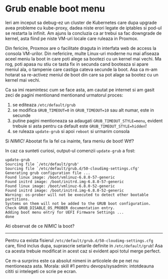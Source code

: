 
# Grub enable boot menu

Ieri am inceput sa debug-ez un cluster de Kubernetes care dupa upgrade avea probleme cu kube-proxy,
dadea niste erori legate de iptables si pod-ul se restarta la infinit. 
Am ajuns la concluzia ca ar trebui sa fac downgrade de kernel, asta fiind pe niste VM-uri locale care ruleaza  in Proxmox. 

Din fericire, Proxmox are o facilitate draguta in interfata web de access la consola VM-urilor. 
Din nefericire, multe Linux-uri moderne nu mai afiseaza aceel meniu la boot in care poti alege sa bootezi cu un kernel mai vechi. 
Ma rog, poti apasa nu stiu ce tasta fix in secunda cand booteaza si apare meniul ala, 
o tampenie care castiga cateva secunde la boot. 
Asa ca m-am hotarat sa re-activez meniul de boot din care sa pot alage sa bootez cu un kernel mai vechi.

Ca sa imi reamintesc cum se face asta, am cautat pe internet si am gasit zeci de pagini mentionand mentionand urmatorul proces:

1. se editeaza `/etc/default/grub`
2. se modifica `GRUB_TIMEOUT=0` in `GRUB_TIMEOUT=10` sau alt numar, este in secunde
3. putine pagini mentioneaza sa adaugati `GRUB_TIMEOUT_STYLE=menu`, evident trebuie si asta pentru ca default este `GRUB_TIMEOUT_STYLE=hidden`!
3. se ruleaza `update-grub` si apoi `reboot` si urmarim consola

Si *NIMIC!* Abootat fix la fel ca inainte, fara meniu de boot! Wtf?

In caz ca sunteti curiosi, output-ul comenzii `update-grub` a fost:

```
update-grub
Sourcing file `/etc/default/grub'
Sourcing file `/etc/default/grub.d/50-cloudimg-settings.cfg'
Generating grub configuration file ...
Found linux image: /boot/vmlinuz-6.8.0-57-generic
Found initrd image: /boot/initrd.img-6.8.0-57-generic
Found linux image: /boot/vmlinuz-6.8.0-52-generic
Found initrd image: /boot/initrd.img-6.8.0-52-generic
Warning: os-prober will not be executed to detect other bootable partitions.
Systems on them will not be added to the GRUB boot configuration.
Check GRUB_DISABLE_OS_PROBER documentation entry.
Adding boot menu entry for UEFI Firmware Settings ...
done
```

Ati observat de ce *NIMIC* la boot?

-----

Pentru ca exista fisierul `/etc/default/grub.d/50-cloudimg-settings.cfg` care, fiind inclus dupa, 
suprascrie setarile definite in `/etc/default/grub`! Asa ca acesta trebuie modificat in acest caz 
si evident apoi totul merge perfect.

Ce m-a surprins este ca absolut nimeni in articolele de pe net nu mentioneaza asta. Morala: 
skill #1 pentru devops/sysadmin: intotdeauna cititi si intelegeti ce scrie pe ecran. 


